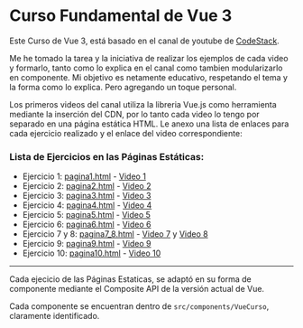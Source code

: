 # Curso Fundamental de Vue 3

Este Curso de Vue 3, está basado en el canal de youtube de [CodeStack](https://www.youtube.com/@CodeStack).

Me he tomado la tarea y la iniciativa de realizar los ejemplos de cada video y formarlo, tanto como lo explica en el canal como tambien modularizarlo en componente. 
Mi objetivo es netamente educativo, respetando el tema y la forma como lo explica. Pero agregando un toque personal.

Los primeros videos del canal utiliza la libreria Vue.js como herramienta mediante la inserción del CDN, por lo tanto cada video lo tengo por separado en una página estática HTML. Le anexo una lista de enlaces para cada ejercicio realizado y el enlace del video correspondiente:

### Lista de Ejercicios en las Páginas Estáticas:
- Ejercicio 1: [pagina1.html](/estaticas/pagina1.html) - [Video 1](https://www.youtube.com/watch?v=je1r0Qaz0Gs)
- Ejercicio 2: [pagina2.html](/estaticas/pagina2.html) - [Video 2](https://www.youtube.com/watch?v=JGN5TqaqnRg)
- Ejercicio 3: [pagina3.html](/estaticas/pagina3.html) - [Video 3](https://www.youtube.com/watch?v=5-SsRpGa9NM)
- Ejercicio 4: [pagina4.html](/estaticas/pagina4.html) - [Video 4](https://www.youtube.com/watch?v=iCoJC3P0ftQ)
- Ejercicio 5: [pagina5.html](/estaticas/pagina5.html) - [Video 5](https://www.youtube.com/watch?v=mppzB_PJR4Q)
- Ejercicio 6: [pagina6.html](/estaticas/pagina6.html) - [Video 6](https://www.youtube.com/watch?v=5jjMnb9qcVg)
- Ejercicio 7 y 8: [pagina7_8.html](/estaticas/pagina7_8.html) - [Video 7](https://www.youtube.com/watch?v=je1r0Qaz0Gs) y [Video 8](https://www.youtube.com/watch?v=je1r0Qaz0Gs)
- Ejercicio 9: [pagina9.html](/estaticas/pagina9.html) - [Video 9](https://www.youtube.com/watch?v=4OSZ2AdX9x4)
- Ejercicio 10: [pagina10.html](/estaticas/pagina10.html) - [Video 10](https://www.youtube.com/watch?v=MECrKp8B-7U)


---
Cada ejecicio de las Páginas Estaticas, se adaptó en su forma de componente mediante el Composite API de la versión actual de Vue.

Cada componente se encuentran dentro de `src/components/VueCurso`, claramente identificado. 



